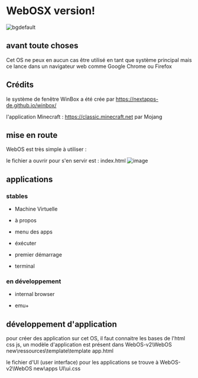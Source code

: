 # WebOSX version!
![bgdefault](https://user-images.githubusercontent.com/77587065/153611916-66a4322e-834c-4b8b-8008-aeb7d5fca2a2.png)
## avant toute choses
Cet OS ne peux en aucun cas être utilisé en tant que système principal mais ce lance dans un navigateur web comme Google Chrome ou Firefox
## Crédits
le système de fenêtre WinBox a été crée par https://nextapps-de.github.io/winbox/

l'application Minecraft : https://classic.minecraft.net par Mojang
## mise en route
WebOS est très simple à utiliser :

le fichier a ouvrir pour s'en servir est : index.html
![image](https://user-images.githubusercontent.com/77587065/153613277-c5f6f052-a5af-4a78-bb90-40e17554d215.png)
## applications
### stables
- Machine Virtuelle

- à propos

- menu des apps

- éxécuter

- premier démarrage

- terminal

### en développement
- internal browser

- emu+

## développement d'application

pour créer des application sur cet OS, il faut connaitre les bases de l'html css js, un modèle d'application est présent dans WebOS-v2\WebOS new\ressources\template\template app.html

le fichier d'UI (user interface) pour les applications se trouve à WebOS-v2\WebOS new\apps UI\ui.css
